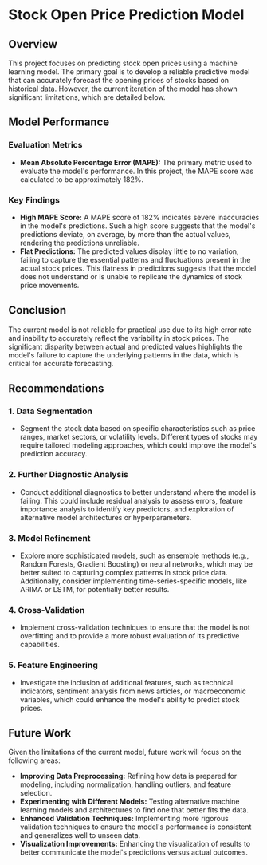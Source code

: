 # Stock Open Price Prediction Model

## Overview

This project focuses on predicting stock open prices using a machine learning model. The primary goal is to develop a reliable predictive model that can accurately forecast the opening prices of stocks based on historical data. However, the current iteration of the model has shown significant limitations, which are detailed below.

## Model Performance

### Evaluation Metrics
- **Mean Absolute Percentage Error (MAPE):** The primary metric used to evaluate the model's performance. In this project, the MAPE score was calculated to be approximately 182%.

### Key Findings
- **High MAPE Score:** A MAPE score of 182% indicates severe inaccuracies in the model's predictions. Such a high score suggests that the model's predictions deviate, on average, by more than the actual values, rendering the predictions unreliable.
- **Flat Predictions:** The predicted values display little to no variation, failing to capture the essential patterns and fluctuations present in the actual stock prices. This flatness in predictions suggests that the model does not understand or is unable to replicate the dynamics of stock price movements.

## Conclusion

The current model is not reliable for practical use due to its high error rate and inability to accurately reflect the variability in stock prices. The significant disparity between actual and predicted values highlights the model's failure to capture the underlying patterns in the data, which is critical for accurate forecasting.

## Recommendations

### 1. **Data Segmentation**
   - Segment the stock data based on specific characteristics such as price ranges, market sectors, or volatility levels. Different types of stocks may require tailored modeling approaches, which could improve the model's prediction accuracy.

### 2. **Further Diagnostic Analysis**
   - Conduct additional diagnostics to better understand where the model is failing. This could include residual analysis to assess errors, feature importance analysis to identify key predictors, and exploration of alternative model architectures or hyperparameters.

### 3. **Model Refinement**
   - Explore more sophisticated models, such as ensemble methods (e.g., Random Forests, Gradient Boosting) or neural networks, which may be better suited to capturing complex patterns in stock price data. Additionally, consider implementing time-series-specific models, like ARIMA or LSTM, for potentially better results.

### 4. **Cross-Validation**
   - Implement cross-validation techniques to ensure that the model is not overfitting and to provide a more robust evaluation of its predictive capabilities.

### 5. **Feature Engineering**
   - Investigate the inclusion of additional features, such as technical indicators, sentiment analysis from news articles, or macroeconomic variables, which could enhance the model's ability to predict stock prices.

## Future Work

Given the limitations of the current model, future work will focus on the following areas:
- **Improving Data Preprocessing:** Refining how data is prepared for modeling, including normalization, handling outliers, and feature selection.
- **Experimenting with Different Models:** Testing alternative machine learning models and architectures to find one that better fits the data.
- **Enhanced Validation Techniques:** Implementing more rigorous validation techniques to ensure the model's performance is consistent and generalizes well to unseen data.
- **Visualization Improvements:** Enhancing the visualization of results to better communicate the model's predictions versus actual outcomes.